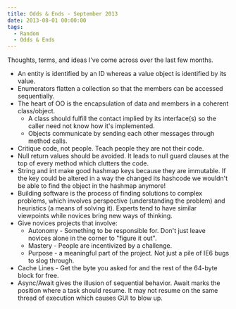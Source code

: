 ```yaml
---
title: Odds & Ends - September 2013
date: 2013-08-01 00:00:00
tags:
  - Random
  - Odds & Ends
---
```

Thoughts, terms, and ideas I've come across over the last few months.

* An entity is identified by an ID whereas a value object is identified by its value.
* Enumerators flatten a collection so that the members can be accessed sequentially.
* The heart of OO is the encapsulation of data and members in a coherent class/object.
  * A class should fulfill the contact implied by its interface(s) so the caller need not know how it's implemented.
  * Objects communicate by sending each other messages through method calls.
* Critique code, not people.  Teach people they are not their code.
* Null return values should be avoided.  It leads to null guard clauses at the top of every method which clutters the code.
* String and int make good hashmap keys because they are immutable.  If the key could be altered in a way the changed its hashcode we wouldn't be able to find the object in the hashmap anymore!
* Building software is the process of finding solutions to complex problems, which involves perspective (understanding the problem) and heuristics (a means of solving it).  Experts tend to have similar viewpoints while novices bring new ways of thinking.  
* Give novices projects that involve:
  * Autonomy - Something to be responsible for.  Don't just leave novices alone in the corner to "figure it out".
  * Mastery - People are incentivized by a challenge.
  * Purpose - a meaningful part of the project.  Not just a pile of IE6 bugs to slog through.
* Cache Lines - Get the byte you asked for and the rest of the 64-byte block for free.
* Async/Await gives the illusion of sequential behavior.  Await marks the position where a task should resume.  It may not resume on the same thread of execution which causes GUI to blow up.